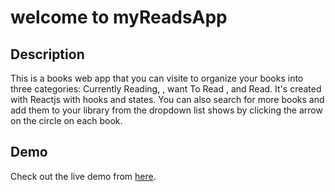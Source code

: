 # welcome to myReadsApp 

## Description

This is a books web app that you can visite to organize your books into three categories: Currently Reading, , want To Read , and Read. It's created with Reactjs with hooks and states. You can also search for more books and add them to your library from the dropdown list shows by clicking the arrow on the circle on each book.


## Demo

Check out the live demo from [here](https://mohamedashrraf222.github.io/myReadsApp/).
